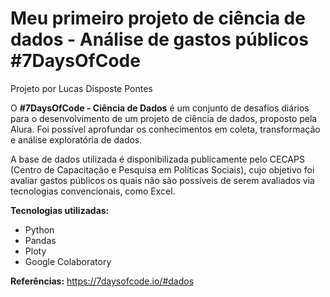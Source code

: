 # Meu primeiro projeto de ciência de dados - Análise de gastos públicos #7DaysOfCode

Projeto por Lucas Disposte Pontes

O **#7DaysOfCode - Ciência de Dados** é um conjunto de desafios diários para o desenvolvimento de um projeto de ciência de dados, proposto pela Alura. Foi possível aprofundar os conhecimentos em coleta, transformação e análise exploratória de dados.

A base de dados utilizada é disponibilizada publicamente pelo CECAPS (Centro de Capacitação e Pesquisa em Políticas Sociais), cujo objetivo foi avaliar gastos públicos os quais não são possíveis de serem avaliados via tecnologias convencionais, como Excel.

**Tecnologias utilizadas:**
* Python
* Pandas
* Ploty
* Google Colaboratory

**Referências:**
https://7daysofcode.io/#dados
